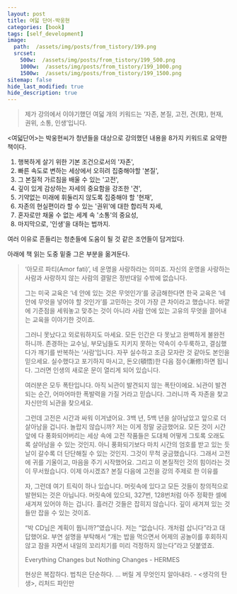 ```yaml
---
layout: post
title: 여덟 단어-박웅현
categories: [book]
tags: [self_development]
image:
  path:  /assets/img/posts/from_tistory/199.png
  srcset:
    500w:  /assets/img/posts/from_tistory/199_500.png
    1000w:  /assets/img/posts/from_tistory/199_1000.png
    1500w:  /assets/img/posts/from_tistory/199_1500.png
sitemap: false
hide_last_modified: true
hide_description: true
---
```






> 제가 강의에서 이야기했던 여덟 개의 키워드는 ‘자존, 본질, 고전, 견(見), 현재, 권위, 소통, 인생’입니다.

<여덟단어\>는 박웅현씨가 청년들을 대상으로 강의했던 내용을 8가지 키워드로 요약한 책이다.


1. 행복하게 살기 위한 기본 조건으로서의 '자존',
2. 빠른 속도로 변하는 세상에서 오히려 집중해야할 '본질',
3. 그 본질적 가르침을 배울 수 있는 '고전',
4. 깊이 있게 감상하는 자세의 중요함을 강조한 '견',
5. 기약없는 미래에 휘둘리지 않도록 집중해야 할 '현재',
6. 자존의 현실편이라 할 수 있는 '권위'에 대한 합리적 자세,
7. 혼자로만 채울 수 없는 세계 속 '소통'의 중요성,
8. 마지막으로, '인생'을 대하는 법까지.

여러 이유로 흔들리는 청춘들에 도움이 될 것 같은 조언들이 담겨있다.

아래에 책 읽는 도중 밑줄 그은 부분을 옮겨둔다.

> ‘아모르 파티(Amor fati)’, 네 운명을 사랑하라는 의미죠. 자신의 운명을 사랑하는 사람과 사랑하지 않는 사람의 결말은 정반대일 수밖에 없습니다.
>
> 그는 미국 교육은 ‘네 안에 있는 것은 무엇인가’를 궁금해한다면 한국 교육은 ‘네 안에 무엇을 넣어야 할 것인가’를 고민하는 것이 가장 큰 차이라고 했습니다. 바깥에 기준점을 세워놓고 맞추는 것이 아니라 사람 안에 있는 고유의 무엇을 끌어내는 교육을 이야기한 것이죠.
>
> 그러니 못났다고 외로워하지도 마세요. 모든 인간은 다 못났고 완벽하게 불완전하니까. 존경하는 교수님, 부모님들도 지키지 못하는 약속이 수두룩하고, 결심했다가 깨기를 반복하는 ‘사람’입니다. 자꾸 실수하고 조금 모자란 것 같아도 본인을 믿으세요. 실수했다고 포기하지 마시고, 돈오(頓悟)한 다음 점수(漸修)하면 됩니다. 그러면 인생의 새로운 문이 열리게 되어 있습니다.
>
> 여러분은 모두 폭탄입니다. 아직 뇌관이 발견되지 않는 폭탄이에요. 뇌관이 발견되는 순간, 어마어마한 폭발력을 가질 거라고 믿습니다. 그러니까 즉 자존을 찾고 자신만의 뇌관을 찾으세요.
>
> 그런데 고전은 시간과 싸워 이겨냈어요. 3백 년, 5백 년을 살아남았고 앞으로 더 살아남을 겁니다. 놀랍지 않습니까? 저는 이게 정말 궁금했어요. 모든 것이 시간 앞에 다 풍화되어버리는 세상 속에 고전 작품들은 도대체 어떻게 그토록 오래도록 살아남을 수 있는 것인지. 아니 풍화되기보다 마치 시간의 엄호를 받고 있는 듯 날이 갈수록 더 단단해질 수 있는 것인지. 그것이 무척 궁금했습니다. 그래서 고전에 귀를 기울이고, 마음을 주기 시작했어요. 그리고 이 본질적인 것의 힘이라는 것이 무서웠습니다. 이제 아시겠죠? 본질 다음에 고전을 강의 주제로 한 이유를
>
> 자, 그런데 여기 트릭이 하나 있습니다. 머릿속에 있다고 모든 것들이 창의적으로 발현되는 것은 아닙니다. 머릿속에 있으되, 327번, 128번처럼 아주 정확한 셀에 새겨져 있어야 하는 겁니다. 흘러간 것들은 잡히지 않습니다. 깊이 새겨져 있는 것들만 잡을 수 있는 것이죠.
>
> “박 CD님은 계획이 뭡니까?”였습니다. 저는 “없습니다. 개처럼 삽니다”라고 대답했어요. 부연 설명을 부탁해서 “개는 밥을 먹으면서 어제의 공놀이를 후회하지 않고 잠을 자면서 내일의 꼬리치기를 미리 걱정하지 않는다”라고 덧붙였죠.
>
> Everything Changes but Nothing Changes - HERMES
>
> 현상은 복잡하다. 법칙은 단순하다. ... 버릴 게 무엇인지 알아내라. - <생각의 탄생\>, 리처드 파인만

